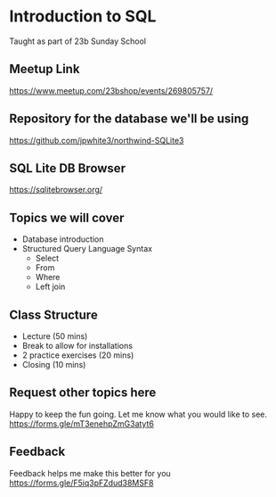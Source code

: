 # Introduction to SQL
Taught as part of 23b Sunday School

## Meetup Link
https://www.meetup.com/23bshop/events/269805757/

## Repository for the database we'll be using
https://github.com/jpwhite3/northwind-SQLite3

## SQL Lite DB Browser
https://sqlitebrowser.org/

## Topics we will cover
* Database introduction
* Structured Query Language Syntax
  * Select
  * From
  * Where
  * Left join
  
## Class Structure
* Lecture (50 mins)
* Break to allow for installations
* 2 practice exercises (20 mins)
* Closing (10 mins)

## Request other topics here
Happy to keep the fun going. Let me know what you would like to see.  
https://forms.gle/mT3enehpZmG3atyt6

## Feedback
Feedback helps me make this better for you  
https://forms.gle/F5iq3pFZdud38MSF8
